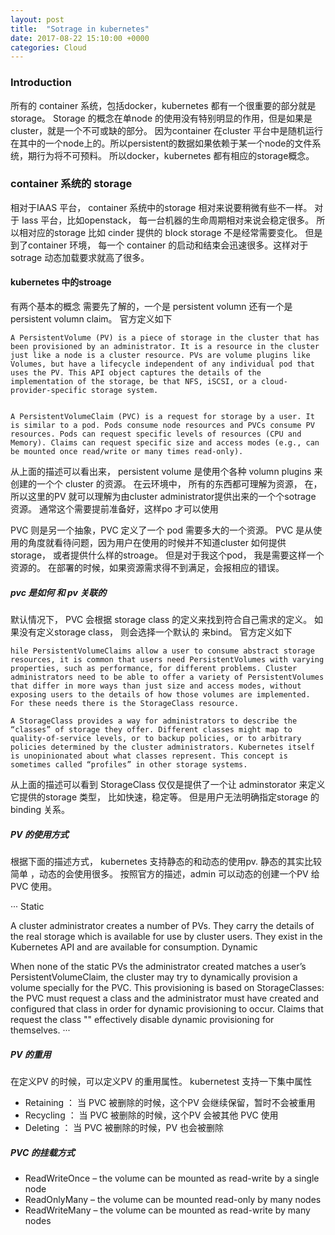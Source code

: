```yaml
---
layout: post
title:  "Sotrage in kubernetes"
date: 2017-08-22 15:10:00 +0000
categories: Cloud
---
```


### Introduction
所有的 container 系统，包括docker，kubernetes 都有一个很重要的部分就是storage。  Storage 的概念在单node 的使用没有特别明显的作用，但是如果是cluster，就是一个不可或缺的部分。 因为container 在cluster 平台中是随机运行在其中的一个node上的。所以persistent的数据如果依赖于某一个node的文件系统，期行为将不可预料。 所以docker，kubernetes 都有相应的storage概念。 

### container 系统的 storage 

相对于IAAS 平台， container 系统中的storage 相对来说要稍微有些不一样。 对于 Iass 平台，比如openstack， 每一台机器的生命周期相对来说会稳定很多。 所以相对应的storage 比如 cinder 提供的 block storage 不是经常需要变化。 但是到了container 环境， 每一个 container 的启动和结束会迅速很多。这样对于sotrage 动态加载要求就高了很多。


#### kubernetes 中的stroage 
有两个基本的概念 需要先了解的，一个是 persistent volumn 还有一个是persistent volumn claim。 官方定义如下  
```
A PersistentVolume (PV) is a piece of storage in the cluster that has been provisioned by an administrator. It is a resource in the cluster just like a node is a cluster resource. PVs are volume plugins like Volumes, but have a lifecycle independent of any individual pod that uses the PV. This API object captures the details of the implementation of the storage, be that NFS, iSCSI, or a cloud-provider-specific storage system.


A PersistentVolumeClaim (PVC) is a request for storage by a user. It is similar to a pod. Pods consume node resources and PVCs consume PV resources. Pods can request specific levels of resources (CPU and Memory). Claims can request specific size and access modes (e.g., can be mounted once read/write or many times read-only).
```

从上面的描述可以看出来， persistent volume 是使用个各种 volumn plugins 来创建的一个个 cluster 的资源。 在云环境中， 所有的东西都可理解为资源， 在，所以这里的PV 就可以理解为由cluster administrator提供出来的一个个sotrage 资源。 通常这个需要提前准备好，这样po 才可以使用

PVC 则是另一个抽象，PVC 定义了一个 pod 需要多大的一个资源。 PVC 是从使用的角度就看待问题，因为用户在使用的时候并不知道cluster 如何提供 storage， 或者提供什么样的stroage。 但是对于我这个pod， 我是需要这样一个资源的。 在部署的时候，如果资源需求得不到满足，会报相应的错误。


##### pvc 是如何 和 pv 关联的 

默认情况下， PVC 会根据 storage class 的定义来找到符合自己需求的定义。 如果没有定义storage class， 则会选择一个默认的 来bind。 官方定义如下 

```
hile PersistentVolumeClaims allow a user to consume abstract storage resources, it is common that users need PersistentVolumes with varying properties, such as performance, for different problems. Cluster administrators need to be able to offer a variety of PersistentVolumes that differ in more ways than just size and access modes, without exposing users to the details of how those volumes are implemented. For these needs there is the StorageClass resource.

A StorageClass provides a way for administrators to describe the “classes” of storage they offer. Different classes might map to quality-of-service levels, or to backup policies, or to arbitrary policies determined by the cluster administrators. Kubernetes itself is unopinionated about what classes represent. This concept is sometimes called “profiles” in other storage systems.
```

从上面的描述可以看到 StorageClass 仅仅是提供了一个让 adminstorator 来定义它提供的storage 类型， 比如快速，稳定等。 但是用户无法明确指定storage 的binding 关系。


##### PV 的使用方式  

根据下面的描述方式， kubernetes 支持静态的和动态的使用pv.  静态的其实比较简单 ，动态的会使用很多。 按照官方的描述，admin 可以动态的创建一个PV 给PVC 使用。

···
Static

A cluster administrator creates a number of PVs. They carry the details of the real storage which is available for use by cluster users. They exist in the Kubernetes API and are available for consumption.
Dynamic

When none of the static PVs the administrator created matches a user’s PersistentVolumeClaim, the cluster may try to dynamically provision a volume specially for the PVC. This provisioning is based on StorageClasses: the PVC must request a class and the administrator must have created and configured that class in order for dynamic provisioning to occur. Claims that request the class "" effectively disable dynamic provisioning for themselves.
···


##### PV 的重用

在定义PV 的时候，可以定义PV 的重用属性。 kubernetest 支持一下集中属性 
- Retaining ： 当 PVC 被删除的时候，这个PV 会继续保留，暂时不会被重用
- Recycling ： 当 PVC 被删除的时候，这个PV 会被其他 PVC 使用
- Deleting ： 当 PVC 被删除的时候，PV 也会被删除


##### PVC 的挂载方式 

- ReadWriteOnce – the volume can be mounted as read-write by a single node
- ReadOnlyMany – the volume can be mounted read-only by many nodes
- ReadWriteMany – the volume can be mounted as read-write by many nodes






